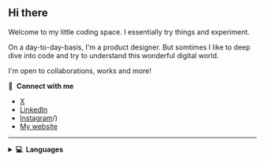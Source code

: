 <!---
MrMichelr/MrMichelr is a ✨ special ✨ repository because its `README.md` (this file) appears on your GitHub profile.
You can click the Preview link to take a look at your changes.
--->
## Hi there
Welcome to my little coding space. I essentially try things and experiment.

On a day-to-day-basis, I'm a product designer. 
But somtimes I like to deep dive into code and try to understand this wonderful digital world.

I'm open to collaborations, works and more!


🔗 &nbsp;**Connect with me**

- [X](https://x.com/MrMichelr)
- [LinkedIn](https://www.linkedin.com/in/mrmichelr/?locale=en_US)
- [Instagram](https://www.instagram.com/michojito)/)
- [My website](https://www.mr-michel.com)


---
<!-- 
Accordeon 
-->

<details>
  <summary><b>💻&nbsp;&nbsp;Languages</b></summary>
  <br/>
  <ul>
    <li>HTML</li> 
    <li>CSS</li>
    <li>JS</li>
    <li>VueJS</li>
    <li>Typescript</li>
    <li>Swift</li>
  </ul>
</details>
